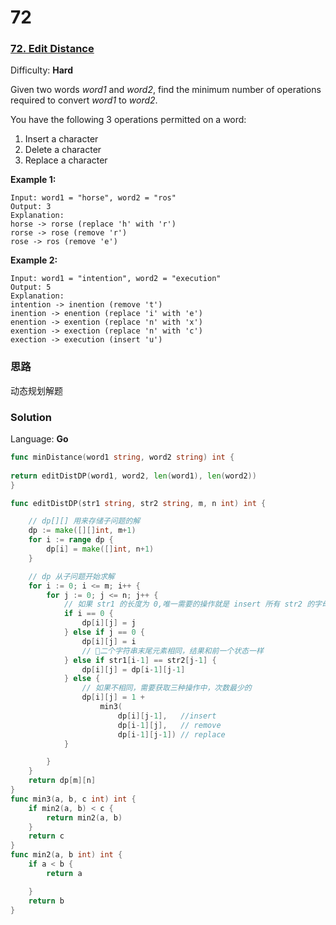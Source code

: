 # 72
### [72\. Edit Distance](https://leetcode.com/problems/edit-distance/)

Difficulty: **Hard**


Given two words _word1_ and _word2_, find the minimum number of operations required to convert _word1_ to _word2_.

You have the following 3 operations permitted on a word:

1.  Insert a character
2.  Delete a character
3.  Replace a character

**Example 1:**

```
Input: word1 = "horse", word2 = "ros"
Output: 3
Explanation: 
horse -> rorse (replace 'h' with 'r')
rorse -> rose (remove 'r')
rose -> ros (remove 'e')
```

**Example 2:**

```
Input: word1 = "intention", word2 = "execution"
Output: 5
Explanation: 
intention -> inention (remove 't')
inention -> enention (replace 'i' with 'e')
enention -> exention (replace 'n' with 'x')
exention -> exection (replace 'n' with 'c')
exection -> execution (insert 'u')
```

### 思路
动态规划解题
### Solution

Language: **Go**

```go
func minDistance(word1 string, word2 string) int {
    
return editDistDP(word1, word2, len(word1), len(word2))
}

func editDistDP(str1 string, str2 string, m, n int) int {

	// dp[][] 用来存储子问题的解
	dp := make([][]int, m+1)
	for i := range dp {
		dp[i] = make([]int, n+1)
	}

	// dp 从子问题开始求解
	for i := 0; i <= m; i++ {
		for j := 0; j <= n; j++ {
			// 如果 str1 的长度为 0,唯一需要的操作就是 insert 所有 str2 的字母
			if i == 0 {
				dp[i][j] = j
			} else if j == 0 {
				dp[i][j] = i
				// 二个字符串末尾元素相同，结果和前一个状态一样
			} else if str1[i-1] == str2[j-1] {
				dp[i][j] = dp[i-1][j-1]
			} else {
				// 如果不相同，需要获取三种操作中，次数最少的
				dp[i][j] = 1 +
					min3(
						dp[i][j-1],   //insert
						dp[i-1][j],   // remove
						dp[i-1][j-1]) // replace
			}

		}
	}
	return dp[m][n]
}
func min3(a, b, c int) int {
	if min2(a, b) < c {
		return min2(a, b)
	}
	return c
}
func min2(a, b int) int {
	if a < b {
		return a

	}
	return b
}

```